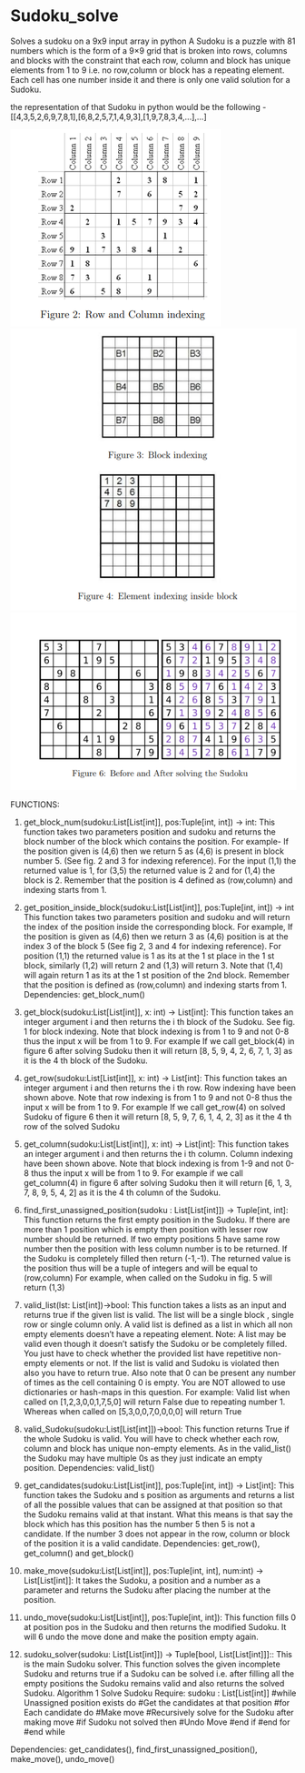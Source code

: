 # Sudoku_solve
Solves a sudoku on a 9x9 input array in python
A Sudoku is a puzzle with 81 numbers which is the form of a 9×9 grid that is broken into rows,
columns and blocks with the constraint that each row, column and block has unique elements from 1 to
9 i.e. no row,column or block has a repeating element. Each cell has one number inside it and
there is only one valid solution for a Sudoku.

the representation of that Sudoku in python would be the following -
[[4,3,5,2,6,9,7,8,1],[6,8,2,5,7,1,4,9,3],[1,9,7,8,3,4,...],...]

![alt text](fig2.png)
![alt text](fig4.png)
![alt text](fig6.png)


FUNCTIONS:
1. get_block_num(sudoku:List[List[int]], pos:Tuple[int, int]) -> int:
This function takes two parameters position and sudoku and returns the block number of the
block which contains the position.
For example- If the position given is (4,6) then we return 5 as (4,6) is present in block
number 5. (See fig. 2 and 3 for indexing reference). For the input (1,1) the returned value is 1,
for (3,5) the returned value is 2 and for (1,4) the block is 2. Remember that the position is
4
defined as (row,column) and indexing starts from 1.


2. get_position_inside_block(sudoku:List[List[int]], pos:Tuple[int, int]) -> int
This function takes two parameters position and sudoku and will return the index of the position
inside the corresponding block.
For example, If the position is given as (4,6) then we return 3 as (4,6) position is at
the index 3 of the block 5 (See fig 2, 3 and 4 for indexing reference). For position (1,1)
the returned value is 1 as its at the 1
st place in the 1
st block, similarly (1,2) will return
2 and (1,3) will return 3. Note that (1,4) will again return 1 as its at the 1
st position of
the 2nd block. Remember that the position is defined as (row,column) and indexing starts from 1.
Dependencies: get_block_num()

3. get_block(sudoku:List[List[int]], x: int) -> List[int]:
This function takes an integer argument i and then returns the i
th block of the Sudoku. See fig. 1
for block indexing. Note that block indexing is from 1 to 9 and not 0-8 thus the input x will be
from 1 to 9.
For example If we call get_block(4) in figure 6 after solving Sudoku then it will return
[8, 5, 9, 4, 2, 6, 7, 1, 3] as it is the 4
th block of the Sudoku.

4. get_row(sudoku:List[List[int]], x: int) -> List[int]:
This function takes an integer argument i and then returns the i
th row. Row indexing have been
shown above. Note that row indexing is from 1 to 9 and not 0-8 thus the input x will be from 1 to 9.
For example If we call get_row(4) on solved Sudoku of figure 6 then it will return [8, 5, 9, 7, 6, 1, 4, 2, 3]
as it the 4
th row of the solved Sudoku

5. get_column(sudoku:List[List[int]], x: int) -> List[int]:
This function takes an integer argument i and then returns the i
th column. Column indexing have
been shown above. Note that block indexing is from 1-9 and not 0-8 thus the input x will be
from 1 to 9.
For example if we call get_column(4) in figure 6 after solving Sudoku then it will return
[6, 1, 3, 7, 8, 9, 5, 4, 2] as it is the 4
th column of the Sudoku.

6. find_first_unassigned_position(sudoku : List[List[int]]) -> Tuple[int, int]:
This function returns the first empty position in the Sudoku. If there are more than 1 position
which is empty then position with lesser row number should be returned. If two empty positions
5
have same row number then the position with less column number is to be returned. If the Sudoku
is completely filled then return (-1,-1). The returned value is the position thus will be a tuple
of integers and will be equal to (row,column)
For example, when called on the Sudoku in fig. 5 will return (1,3)

7. valid_list(lst: List[int])->bool:
This function takes a lists as an input and returns true if the given list is valid. The list will be a
single block , single row or single column only. A valid list is defined as a list in which all non
empty elements doesn’t have a repeating element.
Note: A list may be valid even though it doesn’t satisfy the Sudoku or be completely filled. You
just have to check whether the provided list have repetitive non-empty elements or not. If the
list is valid and Sudoku is violated then also you have to return true. Also note that 0 can be
present any number of times as the cell containing 0 is empty. You are NOT allowed to use
dictionaries or hash-maps in this question.
For example: Valid list when called on [1,2,3,0,0,1,7,5,0] will return False due to
repeating number 1. Whereas when called on [5,3,0,0,7,0,0,0,0] will return True

8. valid_Sudoku(sudoku:List[List[int]])->bool:
This function returns True if the whole Sudoku is valid. You will have to check whether each
row, column and block has unique non-empty elements. As in the valid_list() the Sudoku
may have multiple 0s as they just indicate an empty position.
Dependencies: valid_list()

9. get_candidates(sudoku:List[List[int]], pos:Tuple[int, int]) -> List[int]:
This function takes the Sudoku and s position as arguments and returns a list of all the possible
values that can be assigned at that position so that the Sudoku remains valid at that instant.
What this means is that say the block which has this position has the number 5 then 5 is not a
candidate. If the number 3 does not appear in the row, column or block of the position it is a
valid candidate.
Dependencies: get_row(), get_column() and get_block()

10. make_move(sudoku:List[List[int]], pos:Tuple[int, int], num:int) -> List[List[int]]:
It takes the Sudoku, a position and a number as a parameter and returns the Sudoku after placing
the number at the position.

11. undo_move(sudoku:List[List[int]], pos:Tuple[int, int]):
This function fills 0 at position pos in the Sudoku and then returns the modified Sudoku. It will
6
undo the move done and make the position empty again.

12. sudoku_solver(sudoku: List[List[int]]) -> Tuple[bool, List[List[int]]]::
This is the main Sudoku solver. This function solves the given incomplete Sudoku and returns
true if a Sudoku can be solved i.e. after filling all the empty positions the Sudoku remains valid
and also returns the solved Sudoku.
Algorithm 1 Solve Sudoku
Require: sudoku : List[List[int]]
#while Unassigned position exists do
#Get the candidates at that position
#for Each candidate do
#Make move
#Recursively solve for the Sudoku after making move
#if Sudoku not solved then
#Undo Move
#end if
#end for
#end while

Dependencies: get_candidates(), find_first_unassigned_position(), make_move(), undo_move()
